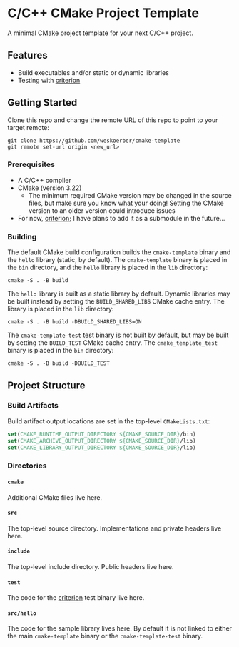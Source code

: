 # C/C++ CMake Project Template

A minimal CMake project template for your next C/C++ project.

## Features

- Build executables and/or static or dynamic libraries
- Testing with [criterion](https://github.com/Snaipe/Criterion)

## Getting Started

Clone this repo and change the remote URL of this repo to point to your target
remote:

```shell
git clone https://github.com/weskoerber/cmake-template
git remote set-url origin <new_url>
```

### Prerequisites

* A C/C++ compiler
* CMake (version 3.22)
    * The minimum required CMake version may be changed in the source files,
    but make sure you know what your doing! Setting the CMake version to an
    older version could introduce issues
* For now, [criterion](https://github.com/Snaipe/Criterion); I have plans to
add it as a submodule in the future...

### Building

The default CMake build configuration builds the `cmake-template` binary and
the `hello` library (static, by default). The `cmake-template` binary is placed
in the `bin` directory, and the `hello` library is placed in the `lib`
directory:

```shell
cmake -S . -B build
```

The `hello` library is built as a static library by default. Dynamic libraries
may be built instead by setting the `BUILD_SHARED_LIBS` CMake cache entry. The
library is placed in the `lib` directory:

```shell
cmake -S . -B build -DBUILD_SHARED_LIBS=ON
```

The `cmake-template-test` test binary is not built by default, but may be
built by setting the `BUILD_TEST` CMake cache entry. The `cmake_template_test`
binary is placed in the `bin` directory:

```
cmake -S . -B build -DBUILD_TEST
```

## Project Structure

### Build Artifacts

Build artifact output locations are set in the top-level `CMakeLists.txt`:

```cmake
set(CMAKE_RUNTIME_OUTPUT_DIRECTORY ${CMAKE_SOURCE_DIR}/bin)
set(CMAKE_ARCHIVE_OUTPUT_DIRECTORY ${CMAKE_SOURCE_DIR}/lib)
set(CMAKE_LIBRARY_OUTPUT_DIRECTORY ${CMAKE_SOURCE_DIR}/lib)
```

### Directories

#### `cmake`

Additional CMake files live here.

#### `src`

The top-level source directory. Implementations and private headers live here.

#### `include`

The top-level include directory. Public headers live here.

#### `test`

The code for the [criterion](https://github.com/Snaipe/Criterion) test binary
live here.

#### `src/hello`

The code for the sample library lives here. By default it is not linked to
either the main `cmake-template` binary or the `cmake-template-test` binary.
